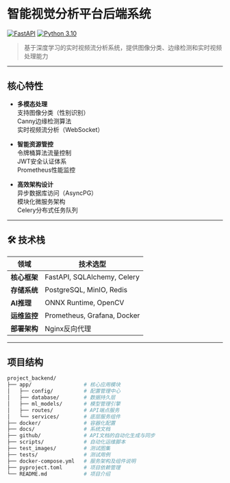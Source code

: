 # 智能视觉分析平台后端系统

[![FastAPI](https://img.shields.io/badge/FastAPI-0.68.2-009688?logo=fastapi)](https://fastapi.tiangolo.com/)
[![Python 3.10](https://img.shields.io/badge/Python-3.10+-3776AB?logo=python)](https://www.python.org/)

> 基于深度学习的实时视频流分析系统，提供图像分类、边缘检测和实时视频处理能力

---

##  核心特性

- ​**​多模态处理​**​  
   支持图像分类（性别识别）  
   Canny边缘检测算法  
   实时视频流分析（WebSocket）

- ​**​智能资源管控​**​  
   令牌桶算法流量控制  
   JWT安全认证体系  
   Prometheus性能监控

- ​**​高效架构设计​**​  
   异步数据库访问（AsyncPG）  
   模块化微服务架构  
   Celery分布式任务队列

---

## 🛠 技术栈

| 领域           | 技术选型                      |
|--------------|---------------------------|
| ​**​核心框架​**​ | FastAPI, SQLAlchemy, Celery |
| ​**​存储系统​**​ | PostgreSQL, MinIO, Redis  |
| ​**​AI推理​**​ | ONNX Runtime, OpenCV      |
| ​**​运维监控​**​ | Prometheus, Grafana, Docker |
| ​**​部署架构​**​ | Nginx反向代理   |

---

##  项目结构

```bash
project_backend/
├── app/                 # 核心应用模块
│   ├── config/          # 配置管理中心
│   ├── database/        # 数据持久层
│   ├── ml_models/       # 模型管理引擎
│   ├── routes/          # API端点服务
│   └── services/        # 底层服务组件
├── docker/              # 容器化配置
├── docs/                # 系统文档
├── github/              # API文档的自动化生成与同步
├── scripts/             # 自动化运维脚本
├── test_images/         # 测试图集
├── tests/               # 测试用例
├── docker-compose.yml   # 服务架构及组件说明
├── pyproject.toml       # 项目依赖管理
└── README.md            # 项目介绍